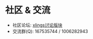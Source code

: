 # 社区 & 交流

- 社区论坛: [xlings讨论版块](https://forum.d2learn.org/category/9/xlings)
- 交流群(Q): 167535744 / 1006282943